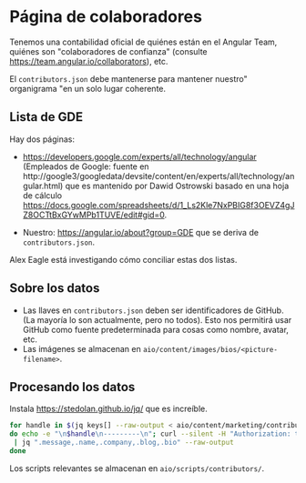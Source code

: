# Página de colaboradores

Tenemos una contabilidad oficial de quiénes están en el Angular Team, quiénes son "colaboradores de confianza" (consulte https://team.angular.io/collaborators), etc.

El `contributors.json` debe mantenerse para mantener nuestro" organigrama "en un solo lugar coherente.

## Lista de GDE

Hay dos páginas:

- https://developers.google.com/experts/all/technology/angular
(Empleados de Google: fuente en http://google3/googledata/devsite/content/en/experts/all/technology/angular.html)
que es mantenido por Dawid Ostrowski basado en una hoja de cálculo
https://docs.google.com/spreadsheets/d/1_Ls2Kle7NxPBIG8f3OEVZ4gJZ8OCTtBxGYwMPb1TUVE/edit#gid=0.
  <!-- gkalpak: That URL doesn't seem to work any more. New URL: https://developers.google.com/programs/experts/directory/ (?) -->

- Nuestro: https://angular.io/about?group=GDE que se deriva de `contributors.json`.

Alex Eagle está investigando cómo conciliar estas dos listas.

## Sobre los datos

- Las llaves en `contributors.json` deben ser identificadores de GitHub. (La mayoría lo son actualmente, pero no todos).
   Esto nos permitirá usar GitHub como fuente predeterminada para cosas como nombre, avatar, etc.
- Las imágenes se almacenan en `aio/content/images/bios/<picture-filename>`.

## Procesando los datos

Instala https://stedolan.github.io/jq/ que es increíble.

```sh
for handle in $(jq keys[] --raw-output < aio/content/marketing/contributors.json)
do echo -e "\n$handle\n---------\n"; curl --silent -H "Authorization: token ${TOKEN}" https://api.github.com/users/$handle \
 | jq ".message,.name,.company,.blog,.bio" --raw-output
done
```

Los scripts relevantes se almacenan en `aio/scripts/contributors/`.
